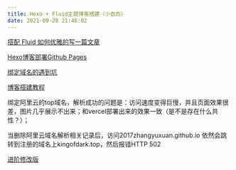 ```yaml
---
title: Hexo + Fluid主题博客搭建（小白向）
date: 2021-09-28 21:46:02
---
```




[搭配 Fluid 如何优雅的写一篇文章](https://hexo.fluid-dev.com/posts/fluid-write/)

[Hexo博客部署Github Pages](https://www.cnblogs.com/mfrank/p/12829882.html)

[绑定域名的遇到坑](https://blog.csdn.net/i_do_not_know_you/article/details/105594269)

[博客搭建教程](https://evenweiss.github.io/2021-08-02-blog-building/#%E4%B8%80%E3%80%81Github-Pages-%E4%BB%8B%E7%BB%8D%E5%8F%8A%E9%85%8D%E7%BD%AE)

绑定阿里云的top域名，解析成功的问题是：访问速度变得巨慢，并且页面效果很差，图片几乎展示不出来；和vercel部署出来的效果一致（是不是存在什么共性？）；

当删除阿里云域名解析相关记录后，访问2017zhangyuxuan.github.io 依然会跳转到注册的域名上kingofdark.top，然后报错HTTP 502

[进阶修改版](https://github.com/qixa/hexo-theme-fluid-mod#%E8%AF%A6%E7%BB%86%E4%BF%AE%E6%94%B9%E4%BF%A1%E6%81%AF)

